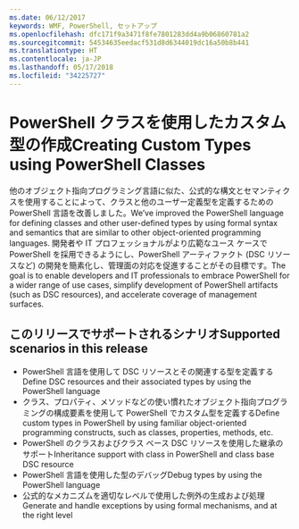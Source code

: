 ```yaml
---
ms.date: 06/12/2017
keywords: WMF, PowerShell, セットアップ
ms.openlocfilehash: dfc171f9a3471f8fe7801283dd4a9b06860781a2
ms.sourcegitcommit: 54534635eedacf531d8d6344019dc16a50b8b441
ms.translationtype: HT
ms.contentlocale: ja-JP
ms.lasthandoff: 05/17/2018
ms.locfileid: "34225727"
---
```

# <a name="creating-custom-types-using-powershell-classes"></a><span data-ttu-id="6f998-102">PowerShell クラスを使用したカスタム型の作成</span><span class="sxs-lookup"><span data-stu-id="6f998-102">Creating Custom Types using PowerShell Classes</span></span>

<span data-ttu-id="6f998-103">他のオブジェクト指向プログラミング言語に似た、公式的な構文とセマンティクスを使用することによって、クラスと他のユーザー定義型を定義するための PowerShell 言語を改善しました。</span><span class="sxs-lookup"><span data-stu-id="6f998-103">We’ve improved the PowerShell language for defining classes and other user-defined types by using formal syntax and semantics that are similar to other object-oriented programming languages.</span></span> <span data-ttu-id="6f998-104">開発者や IT プロフェッショナルがより広範なユース ケースで PowerShell を採用できるようにし、PowerShell アーティファクト (DSC リソースなど) の開発を簡素化し、管理面の対応を促進することがその目標です。</span><span class="sxs-lookup"><span data-stu-id="6f998-104">The goal is to enable developers and IT professionals to embrace PowerShell for a wider range of use cases, simplify development of PowerShell artifacts (such as DSC resources), and accelerate coverage of management surfaces.</span></span>

## <a name="supported-scenarios-in-this-release"></a><span data-ttu-id="6f998-105">このリリースでサポートされるシナリオ</span><span class="sxs-lookup"><span data-stu-id="6f998-105">Supported scenarios in this release</span></span>

-   <span data-ttu-id="6f998-106">PowerShell 言語を使用して DSC リソースとその関連する型を定義する</span><span class="sxs-lookup"><span data-stu-id="6f998-106">Define DSC resources and their associated types by using the PowerShell language</span></span>
-   <span data-ttu-id="6f998-107">クラス、プロパティ、メソッドなどの使い慣れたオブジェクト指向プログラミングの構成要素を使用して PowerShell でカスタム型を定義する</span><span class="sxs-lookup"><span data-stu-id="6f998-107">Define custom types in PowerShell by using familiar object-oriented programming constructs, such as classes, properties, methods, etc.</span></span>
-   <span data-ttu-id="6f998-108">PowerShell のクラスおよびクラス ベース DSC リソースを使用した継承のサポート</span><span class="sxs-lookup"><span data-stu-id="6f998-108">Inheritance support with class in PowerShell and class base DSC resource</span></span>
-   <span data-ttu-id="6f998-109">PowerShell 言語を使用した型のデバッグ</span><span class="sxs-lookup"><span data-stu-id="6f998-109">Debug types by using the PowerShell language</span></span>
-   <span data-ttu-id="6f998-110">公式的なメカニズムを適切なレベルで使用した例外の生成および処理</span><span class="sxs-lookup"><span data-stu-id="6f998-110">Generate and handle exceptions by using formal mechanisms, and at the right level</span></span>
